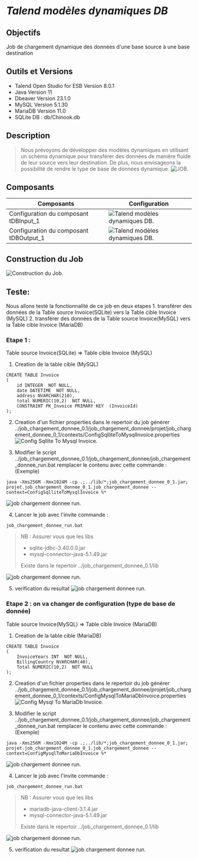 # _Talend modèles dynamiques DB_

## Objectifs
Job de chargement dynamique des données d'une base source à une base destination

## Outils et Versions
- Talend Open Studio for ESB Version 8.0.1
- Java Version 11
- Dbeaver Version 23.1.0
- MySQL Version 5.1.30
- MariaDB Version 11.0
- SQLite DB : db/Chinook.db
## Description
> Nous prévoyons de développer des modèles dynamiques en utilisant un schéma dynamique pour transférer des données de manière fluide de leur source vers leur destination. De plus, nous envisageons la possibilité de rendre le type de base de données dynamique.
![JOB.](/image/job.png "JOB")

## Composants 
| Composants | Configuration |
| ------ | ------ |
| Configuration du composant tDBInput_1 | ![Talend modèles dynamiques DB.](/image/job-tDBInput.PNG "Talend modèles dynamiques DB.") |
| Configuration du composant tDBOutput_1 | ![Talend modèles dynamiques DB.](/image/job-tDBOutput.PNG "Talend modèles dynamiques DB.") |

## Construction du Job
![Construction du Job.](/image/construire-job.PNG "Construction du Job.")


## Teste: 
Nous allons testé la fonctionnalité de ce job en deux etapes 
	1. transférer des données de la Table source Invoice(SQLite) vers la Table cible Invoice (MySQL)
	2. transférer des données de la Table source Invoice(MySQL) vers la Table cible Invoice (MariaDB)
### Etape 1 : 
Table source Invoice(SQLite) => Table cible Invoice (MySQL)
1. Creation de la table cible (MySQL)
```
CREATE TABLE Invoice
(
	id INTEGER  NOT NULL,
	date DATETIME  NOT NULL,
	address NVARCHAR(210),
	total NUMERIC(10,2)  NOT NULL,
	CONSTRAINT PK_Invoice PRIMARY KEY  (InvoiceId)
);
```
2. Creation d'un fichier properties dans le repertoir du job générer 
../job_chargement_donnee_0.1/job_chargement_donnee/projet/job_chargement_donnee_0_1/contexts/ConfigSqlliteToMysqlInvoice.properties 
![Config Sqllite To Mysql Invoice.](/image/ConfigSqlliteToMysqlInvoice.PNG "Config Sqllite To Mysql Invoice.")
 
3. Modifier le script 	../job_chargement_donnee_0.1/job_chargement_donnee/job_chargement_donnee_run.bat
remplacer le contenu avec cette commande : (Exemple)
```
java -Xms256M -Xmx1024M -cp .;../lib/*;job_chargement_donnee_0_1.jar; projet.job_chargement_donnee_0_1.job_chargement_donnee --context=ConfigSqlliteToMysqlInvoice %*
```
![job chargement donnee run.](/image/script1.png "job chargement donnee run.")

4. Lancer le job avec l'invite commande :
```
job_chargement_donnee_run.bat
```	
> NB : Assurer vous que les libs 
>	- sqlite-jdbc-3.40.0.0.jar
>	- mysql-connector-java-5.1.49.jar
> 
> Existe dans le repertoir ../job_chargement_donnee_0.1/lib

![job chargement donnee run.](/image/lib-1.png "job chargement donnee run.")

5. verification du resultat
![job chargement donnee run.](/image/Exec-script1.png "job chargement donnee run.")	

### Etape 2 : on va changer de configuration (type de base de donnée)
Table source Invoice(MySQL) => Table cible Invoice (MariaDB)
1. Creation de la table cible (MariaDB)
```
CREATE TABLE Invoice
(
	InvoiceYears INT  NOT NULL,
	BillingCountry NVARCHAR(40),
	Total NUMERIC(10,2)  NOT NULL
);
```
2. Creation d'un fichier properties dans le repertoir du job générer 
../job_chargement_donnee_0.1/job_chargement_donnee/projet/job_chargement_donnee_0_1/contexts/ConfigMysqlToMariaDbInvoice.properties 
![Config Mysql To MariaDb Invoice.](/image/ConfigMysqlToMariaDbInvoice.PNG "Config Mysql To MariaDb Invoice.")

4. Modifier le script 	../job_chargement_donnee_0.1/job_chargement_donnee/job_chargement_donnee_run.bat
remplacer le contenu avec cette commande : (Exemple)
```
java -Xms256M -Xmx1024M -cp .;../lib/*;job_chargement_donnee_0_1.jar; projet.job_chargement_donnee_0_1.job_chargement_donnee --context=ConfigMysqlToMariaDbInvoice %*
```
![job chargement donnee run.](/image/script2.png "job chargement donnee run.")

4. Lancer le job avec l'invite commande :
```
job_chargement_donnee_run.bat
```
> NB : Assurer vous que les libs 
> 	- mariadb-java-client-3.1.4.jar
> 	- mysql-connector-java-5.1.49.jar
> 
> Existe dans le repertoir ../job_chargement_donnee_0.1/lib

![job chargement donnee run.](/image/lib-2.png "job chargement donnee run.")	

5. verification du resultat
![job chargement donnee run.](/image/Exec-script2.png "job chargement donnee run.")	
